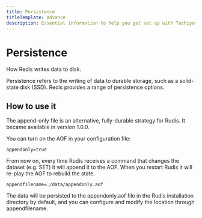 ```yaml
---
title: Persistence
titleTemplate: Advance
description: Essential information to help you get set up with Tachiyomi.
---
```


# Persistence

How Redis writes data to disk.

Persistence refers to the writing of data to durable storage, such as a solid-state disk (SSD). Redis provides a range of persistence options. 

## How to use it

The append-only file is an alternative, fully-durable strategy for Rudis. It became available in version 1.0.0.

You can turn on the AOF in your configuration file:

```
appendonly=true
```

From now on, every time Rudis receives a command that changes the dataset (e.g. SET) it will append it to the AOF. When you restart Rudis it will re-play the AOF to rebuild the state.

```
appendfilename=./data/appendonly.aof
```

The data will be persisted to the appendonly.aof file in the Rudis installation directory by default, and you can configure and modify the location through appendfilename.
